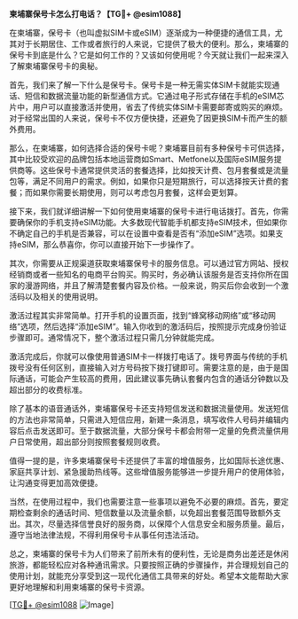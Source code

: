 **柬埔寨保号卡怎么打电话？【TG💪+ @esim1088】**

在柬埔寨，保号卡（也叫虚拟SIM卡或eSIM）逐渐成为一种便捷的通信工具，尤其对于长期居住、工作或者旅行的人来说，它提供了极大的便利。那么，柬埔寨的保号卡到底是什么？它是如何工作的？又该如何使用呢？今天就让我们一起来深入了解柬埔寨保号卡的奥秘。

首先，我们来了解一下什么是保号卡。保号卡是一种无需实体SIM卡就能实现通话、短信和数据流量功能的新型通信方式。它通过电子形式存储在手机的eSIM芯片中，用户可以直接激活并使用，省去了传统实体SIM卡需要邮寄或购买的麻烦。对于经常出国的人来说，保号卡不仅方便快捷，还避免了因更换SIM卡而产生的额外费用。

那么，在柬埔寨，如何选择合适的保号卡呢？柬埔寨目前有多种保号卡可供选择，其中比较受欢迎的品牌包括本地运营商如Smart、Metfone以及国际eSIM服务提供商等。这些保号卡通常提供灵活的套餐选择，比如按天计费、包月套餐或是流量包等，满足不同用户的需求。例如，如果你只是短期旅行，可以选择按天计费的套餐；而如果你需要长期使用，则可以考虑包月套餐，这样会更划算。

接下来，我们就详细讲解一下如何使用柬埔寨的保号卡进行电话拨打。首先，你需要确保你的手机支持eSIM功能。大多数现代智能手机都支持eSIM技术，但如果你不确定自己的手机是否兼容，可以在设置中查看是否有“添加eSIM”选项。如果支持eSIM，那么恭喜你，你可以直接开始下一步操作了。

其次，你需要从正规渠道获取柬埔寨保号卡的服务信息。可以通过官方网站、授权经销商或者一些知名的电商平台购买。购买时，务必确认该服务是否支持你所在国家的漫游网络，并且了解清楚套餐内容及价格。一般来说，购买后你会收到一个激活码以及相关的使用说明。

激活过程其实非常简单。打开手机的设置页面，找到“蜂窝移动网络”或“移动网络”选项，然后选择“添加eSIM”。输入你收到的激活码后，按照提示完成身份验证步骤即可。通常情况下，整个激活过程只需几分钟就能完成。

激活完成后，你就可以像使用普通SIM卡一样拨打电话了。拨号界面与传统的手机拨号没有任何区别，直接输入对方号码按下拨打键即可。需要注意的是，由于是国际通话，可能会产生较高的费用，因此建议事先确认套餐内包含的通话分钟数以及超出部分的收费标准。

除了基本的语音通话外，柬埔寨保号卡还支持短信发送和数据流量使用。发送短信的方法也非常简单，只需进入短信应用，新建一条消息，填写收件人号码并编辑内容后点击发送即可。至于数据流量，大部分保号卡都会附带一定量的免费流量供用户日常使用，超出部分则按照套餐规则收费。

值得一提的是，许多柬埔寨保号卡还提供了丰富的增值服务，比如国际长途优惠、家庭共享计划、紧急援助热线等。这些增值服务能够进一步提升用户的使用体验，让沟通变得更加高效便捷。

当然，在使用过程中，我们也需要注意一些事项以避免不必要的麻烦。首先，要定期检查剩余的通话时间、短信数量以及流量余额，以免超出套餐范围导致额外支出。其次，尽量选择信誉良好的服务商，以保障个人信息安全和服务质量。最后，遵守当地法律法规，不得利用保号卡从事任何违法活动。

总之，柬埔寨的保号卡为人们带来了前所未有的便利性，无论是商务出差还是休闲旅游，都能轻松应对各种通讯需求。只要按照正确的步骤操作，并合理规划自己的使用计划，就能充分享受到这一现代化通信工具带来的好处。希望本文能帮助大家更好地理解和利用柬埔寨的保号卡资源。

[[TG💪+ @esim1088](https://t.me/s/esim1088) ![Image](https://i.postimg.cc/4NQfJmqS/Snipaste-2025-05-13-00-14-12.png)]